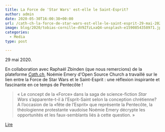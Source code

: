 ```yaml
---
title: La Force de 'Star Wars' est-elle le Saint-Esprit?
author: admin
date: 2020-05-30T16:00:38+00:00
url: /cath-ch-la-force-de-star-wars-est-elle-le-saint-esprit-29-mai-2020/
image: blog/2020/tobias-cornille-dV9ZfzLxaQ4-unsplash-e1590854358971.jpg
categories:
  - Media
type: post

---
```


29 mai 2020.

En collaboration avec Raphaël Zbinden (que nous remercions) de la plateforme _[Cath.ch][1]_, Noémie Emery d'Open Source Church a travaillé sur le lien entre la Force de Star Wars et le Saint-Esprit : une réflexion inspirante et fascinante en ce temps de Pentecôte ! 


> « Le concept de la «Force» dans la saga de science-fiction&nbsp;<em>Star Wars</em>&nbsp;s’apparente-t-il à l’Esprit-Saint selon la conception chrétienne? A l’occasion de la «fête de l’Esprit» que représente la Pentecôte, la théologienne protestante vaudoise Noémie Emery décrypte les opportunités et les faux-semblants liés à cette question. »

<a href="https://www.cath.ch/newsf/la-force-de-star-wars-est-elle-le-saint-esprit/" class="btn btn-primary">Lire</a>


 [1]: https://www.cath.ch/